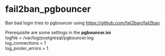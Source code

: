 # fail2ban_pgbouncer
Ban bad login tries to pgbouncer using <https://github.com/fail2ban/fail2ban>

Prerequisite are some settings in the **pgbouncer.ini**  
logfile = /var/log/postgresql/pgbouncer.log  
log_connections = 1  
log_pooler_errors = 1  
